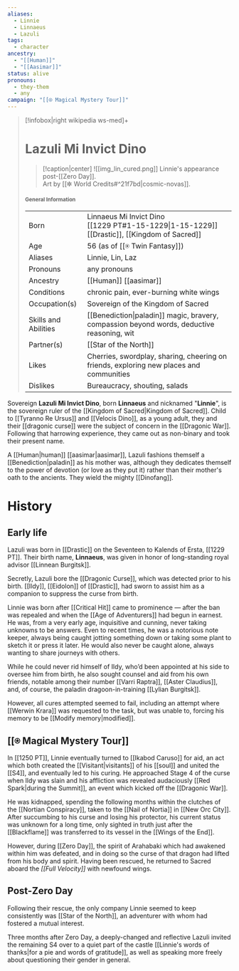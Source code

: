 ```yaml
---
aliases:
  - Linnie
  - Linnaeus
  - Lazuli
tags:
  - character
ancestry:
  - "[[Human]]"
  - "[[Aasimar]]"
status: alive
pronouns:
  - they-them
  - any
campaign: "[[⍟ Magical Mystery Tour]]"
---
```

>[!infobox|right wikipedia ws-med]+
># Lazuli Mi Invict Dino
>>[!caption|center]
>>![[img_lin_cured.png]]
>>Linnie's appearance post-[[Zero Day]].<br>Art by [[✼ World Credits#^21f7bd|cosmic-novas]].
>#### <small>General Information</small>
>| | |
>| --- | --- |
>| Born | Linnaeus Mi Invict Dino<br>[[1229 PT#1-15-1229\|1-15-1229]]<br>[[Drastic]], [[Kingdom of Sacred]]|
>| Age | 56 (as of [[⍟ Twin Fantasy]]) |
>| Aliases | Linnie, Lin, Laz |
>| Pronouns | any pronouns |
>| Ancestry | [[Human]] [[aasimar]] |
>| Conditions | chronic pain, ever-burning white wings |
>| Occupation(s) | Sovereign of the Kingdom of Sacred |
>| Skills and Abilities | [[Benediction\|paladin]] magic, bravery, compassion beyond words, deductive reasoning, wit |
>| Partner(s) | [[Star of the North]] |
>| Likes | Cherries, swordplay, sharing, cheering on friends, exploring new places and communities |
>| Dislikes | Bureaucracy, shouting, salads |

Sovereign **Lazuli Mi Invict Dino**, born **Linnaeus** and nicknamed "**Linnie**", is the sovereign ruler of the [[Kingdom of Sacred|Kingdom of Sacred]]. Child to [[Tyranno Re Ursus]] and [[Velocis Dino]], as a young adult, they and their [[dragonic curse]] were the subject of concern in the [[Dragonic War]]. Following that harrowing experience, they came out as non-binary and took their present name.

A [[Human|human]] [[aasimar|aasimar]], Lazuli fashions themself a [[Benediction|paladin]] as his mother was, although they dedicates themself to the power of devotion (or love as they put it) rather than their mother's oath to the ancients. They wield the mighty [[Dinofang]].

# History
## Early life
Lazuli was born in [[Drastic]] on the Seventeen to Kalends of Ersta, [[1229 PT]]. Their birth name, **Linnaeus**, was given in honor of long-standing royal advisor [[Linnean Burgitsk]].

Secretly, Lazuli bore the [[Dragonic Curse]], which was detected prior to his birth. [[Ildy]], [[Eidolon]] of [[Drastic]], had sworn to assist him as a companion to suppress the curse from birth. 

Linnie was born after [[Critical Hit]] came to prominence — after the ban was repealed and when the [[Age of Adventurers]] had begun in earnest. He was, from a very early age, inquisitive and cunning, never taking unknowns to be answers. Even to recent times, he was a notorious note keeper, always being caught jotting something down or taking some plant to sketch it or press it later. He would also never be caught alone, always wanting to share journeys with others. 

While he could never rid himself of Ildy, who’d been appointed at his side to oversee him from birth, he also sought counsel and aid from his own friends, notable among their number [[Varri Raptra]], [[Aster Claudius]], and, of course, the paladin dragoon-in-training [[Lylian Burgitsk]].

However, all cures attempted seemed to fail, including an attempt where [[Werwin Krara]] was requested to the task, but was unable to, forcing his memory to be [[Modify memory|modified]]. 

## [[⍟ Magical Mystery Tour]]
In [[1250 PT]], Linnie eventually turned to [[Ikabod Caruso]] for aid, an act which both created the [[Visitant|visitants]] of his [[soul]] and united the [[S4]], and eventually led to his curing. He approached Stage 4 of the curse when Ildy was slain and his affliction was revealed audaciously [[Red Spark|during the Summit]], an event which kicked off the [[Dragonic War]]. 

He was kidnapped, spending the following months within the clutches of the [[Nortian Conspiracy]], taken to the [[Nail of Nortia]] in [[New Orc City]]. After succumbing to his curse and losing his protector, his current status was unknown for a long time, only sighted in truth just after the [[Blackflame]] was transferred to its vessel in the [[Wings of the End]].

However, during [[Zero Day]], the spirit of Arahabaki which had awakened within him was defeated, and in doing so the curse of that dragon had lifted from his body and spirit. Having been rescued, he returned to Sacred aboard the *[[Full Velocity]]* with newfound wings.

## Post-Zero Day
Following their rescue, the only company Linnie seemed to keep consistently was [[Star of the North]], an adventurer with whom had fostered a mutual interest.

Three months after Zero Day, a deeply-changed and reflective Lazuli invited the remaining S4 over to a quiet part of the castle [[Linnie's words of thanks|for a pie and words of gratitude]], as well as speaking more freely about questioning their gender in general.